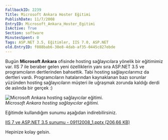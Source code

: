```yaml
---
FallbackID: 2239
Title: Microsoft Ankara Hoster Eğitimi
PublishDate: 11/7/2008
EntryID: Microsoft_Ankara_Hoster_Egitimi
IsActive: True
Section: software
MinutesSpent: 0
Tags: ASP.NET 3.5, Eğitimler, IIS 7.0, ASP.NET
old.EntryID: f088bab6-38e8-4dab-af35-0445c827ebde
---
```

Bugün **Microsoft Ankara** ofisinde hosting sağlayıcılara yönelik bir
eğitimimiz var. IIS 7 ile beraber gelen yeni özelliklerin yanı sıra
ASP.NET 3.5 ve programcıların dertlerinden bahsettik. Tabi hosting
sağlayıcılarımız da dertleri vardı. Programcıların hatalarından
kaynaklanan bazı sorunlar yüzünden hosting sağlayıcıların müşteri ile
uğraşmak zorunda kaldığı derdi de aslında bir gerçek :)

![Microsoft Ankara hosting sağlayıcılar
eğitimi.](http://cdn.daron.yondem.com/assets/2239/06112008_1.jpg)\
*Microsoft Ankara hosting sağlayıcılar eğitimi.*

Eğitimde kullandığım sunumu aşağıdan indirebilirsiniz.

[IIS 7 ve ASP.NET 3.5 sunumu - 09112008\_1.pptx (206,66
KB)](http://cdn.daron.yondem.com/assets/2239/09112008_1.pptx)

Hepinize kolay gelsin.


